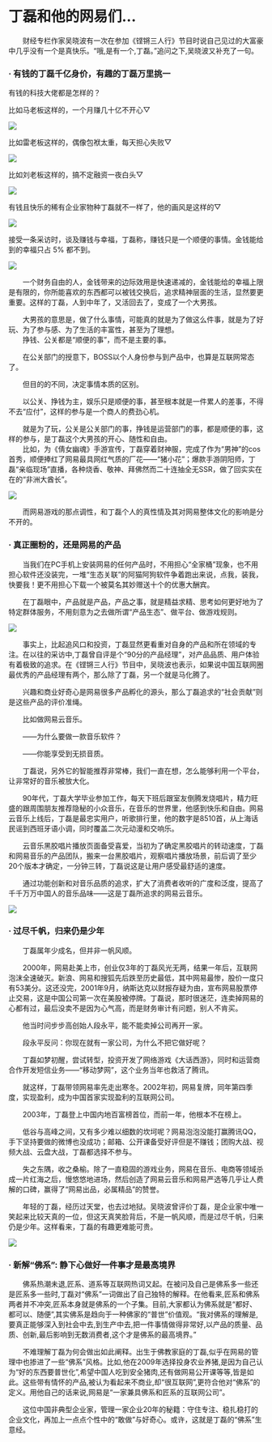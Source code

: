 # **丁磊和他的网易们...**
&emsp;&emsp;财经专栏作家吴晓波有一次在参加《铿锵三人行》节目时说自己见过的大富豪中几乎没有一个是真快乐。“哦,是有一个,丁磊。”追问之下,吴晓波又补充了一句。

### **· 有钱的丁磊千亿身价，有趣的丁磊万里挑一** 

有钱的科技大佬都是怎样的？ 

比如马老板这样的，一个月赚几十亿不开心▽  

![](images/25.jpg) 

比如雷老板这样的，偶像包袱太重，每天担心失败▽  

![](images/26.jpg) 

比如刘老板这样的，搞不定融资一夜白头▽ 

![](images/28.jpg)  

有钱且快乐的稀有企业家物种丁磊就不一样了，他的画风是这样的▽ 

![](images/22.jpg)  

接受一条采访时，谈及赚钱与幸福，丁磊称，赚钱只是一个顺便的事情。金钱能给到的幸福只占 5% 都不到。

![](images/23.jpg)   

&emsp;&emsp;一个财务自由的人，金钱带来的边际效用是快速递减的，金钱能给的幸福上限是有限的，你所能喜欢的东西都可以被钱交换后，追求精神层面的生活，显然要更重要。这样的丁磊，人到中年了，又活回去了，变成了一个大男孩。 

&emsp;&emsp;大男孩的意思是，做了什么事情，可能真的就是为了做这么件事，就是为了好玩、为了参与感、为了生活的丰富性，甚至为了理想。  
&emsp;&emsp;挣钱、公关都是“顺便的事”，而不是主要的事。 

&emsp;&emsp;在公关部门的授意下，BOSS以个人身份参与到产品中，也算是互联网常态了。 

&emsp;&emsp;但目的的不同，决定事情本质的区别。 

&emsp;&emsp;以公关、挣钱为主，娱乐只是顺便的事，甚至根本就是一件累人的差事，不得不去“应付”，这样的参与是一个商人的费劲心机。    

&emsp;&emsp;就是为了玩，公关是公关部门的事，挣钱是运营部门的事，都是顺便的事，这样的参与，是丁磊这个大男孩的开心、随性和自由。    
&emsp;&emsp;比如，为《倩女幽魂》手游宣传，丁磊穿着财神服，完成了作为“男神”的cos首秀，顺便捧红了网易最具网红气质的厂花——“猪小花”；爆款手游阴阳师，丁磊“亲临现场”直播，各种烧香、敬神、拜佛然而二十连抽全无SSR，做了回实实在在的“非洲大酋长”。 

![](images/24.jpg)  

&emsp;&emsp;而网易游戏的那点调性，和丁磊个人的真性情及其对网易整体文化的影响是分不开的。  

### **· 真正圈粉的，还是网易的产品**
&emsp;&emsp;当我们在PC手机上安装网易的任何产品时，不用担心“全家桶”现象，也不用担心软件还没装完，一堆“生态关联”的阿猫阿狗软件争着跑出来说，点我，装我，快要我！更不用担心下载一个被莫名其妙赠送十个的优惠大酬宾。 

&emsp;&emsp;在丁磊眼中，产品就是产品，产品之事，就是精益求精、思考如何更好地为了特定群体服务，不用刻意为之去做所谓“产品生态”、做平台、做游戏规则。  

![](images/21.jpg)  

&emsp;&emsp;事实上，比起追风口和投资，丁磊显然更看重对自身的产品和所在领域的专注。在以往的采访中,丁磊曾自评是个“90分的产品经理”，对产品品质、用户体验有着极致的追求。在《铿锵三人行》节目中，吴晓波也表示，如果说中国互联网圈最优秀的产品经理有两个，那么除了丁磊，另一个就是马化腾了。  

&emsp;&emsp;兴趣和商业好奇心是网易很多产品孵化的源头，那么丁磊追求的“社会贡献”则是这些产品的评价准绳。  

&emsp;&emsp;比如做网易云音乐。  

&emsp;&emsp;——为什么要做一款音乐软件？  

&emsp;&emsp;——你能享受到无损音质。  

&emsp;&emsp;丁磊说，另外它的智能推荐非常棒，我们一直在想，怎么能够利用一个平台，让非常好的音乐被放大化。 

&emsp;&emsp;90年代，丁磊大学毕业参加工作，每天下班后跟室友倒腾发烧唱片，精力旺盛的跟周围朋友推荐隐秘的小众音乐，在音乐的世界里，他感到快乐和自由。网易云音乐上线后，丁磊是最忠实用户，听歌排行里，他的数字是8510首，从上海话民谣到西班牙语小调，同时覆盖二次元动漫和交响乐。  

&emsp;&emsp;云音乐黑胶唱片播放页面备受喜爱，当初为了确定黑胶唱片的转动速度，丁磊和网易音乐的产品团队，搬来一台黑胶唱片，观察唱片播放场景，前后调了至少20个版本才确定，一分钟三转，丁磊说这是让用户感受最舒适的速度。  

&emsp;&emsp;通过功能创新和对音乐品质的追求，扩大了消费者收听的广度和泛度，提高了千千万万中国人的音乐品味——这是丁磊所追求的网易云音乐。  

![](images/555.jpg)

### **· 过尽千帆，归来仍是少年**
&emsp;&emsp;丁磊属年少成名，但并非一帆风顺。

&emsp;&emsp;2000年，网易赴美上市，创业仅3年的丁磊风光无两，结果一年后，互联网泡沫全速破灭。新浪、网易和搜狐先后跌至历史最低，其中网易最惨，股价一度只有53美分。这还没完，2001年9月，纳斯达克以财报存疑为由，宣布网易股票停止交易，这是中国公司第一次在美股被停牌。丁磊说，那时很迷茫，连卖掉网易的心都有过，最后没卖不是因为心气高，而是财务审计有问题，别人不肯买。 

&emsp;&emsp;他当时问步步高创始人段永平，能不能卖掉公司再开一家。

&emsp;&emsp;段永平反问：你现在就有一家公司，为什么不把它做好呢？

&emsp;&emsp;丁磊如梦初醒，尝试转型，投资开发了网络游戏《大话西游》，同时和运营商合作开发短信业务——“移动梦网”，这个业务当年也救活了腾讯。  

&emsp;&emsp;就这样，丁磊带领网易率先走出寒冬。2002年初，网易复牌，同年第四季度，实现盈利，成为中国首家实现盈利的互联网公司。  

&emsp;&emsp;2003年，丁磊登上中国内地百富榜首位，而前一年，他根本不在榜上。  

&emsp;&emsp;低谷与高峰之间，又有多少难以细数的坎坷呢？网易泡泡没能打赢腾讯QQ，手下坚持要做的微博也没成功；邮箱、公开课备受好评但是不赚钱；团购大战、视频大战、云盘大战，丁磊都选择不参与。  

&emsp;&emsp;失之东隅，收之桑榆。除了一直稳固的游戏业务，网易在音乐、电商等领域杀成一片红海之后，慢悠悠地进场，然后创造了网易云音乐和网易严选等几乎让人费解的口碑，赢得了“网易出品，必属精品”的赞誉。  

&emsp;&emsp;年轻的丁磊，经历过天堂，也去过地狱。吴晓波曾评价丁磊，是企业家中唯一笑起来比较天真的一位，但这天真笑脸背后，不是一帆风顺，而是过尽千帆，归来仍是少年。这样看来，丁磊的有趣更难能可贵。   

![](images/31.jpg)

### **· 新解“佛系”: 静下心做好一件事才是最高境界**
&emsp;&emsp;佛系热潮未退,匠系、道系等互联网热词又起。在被问及自己是佛系多一些还是匠系多一些时,丁磊对“佛系”一词做出了自己独特的解释。在他看来,匠系和佛系两者并不冲突,匠系本身就是佛系的一个子集。目前,大家都认为佛系就是“都好、都可以、随便”,其实佛系是趋向于一种佛家的“普世”价值观。“我对佛系的理解是,要真正能够深入到社会中去,到生产中去,把一件事情做得非常好,以产品的质量、品质、创新,最后影响到无数消费者,这个才是佛系的最高境界。”  

&emsp;&emsp;不难理解丁磊为何会做出如此阐释。出生于佛教家庭的丁磊,似乎在网易的管理中也掺进了一些“佛系”风格。比如,他在2009年选择投身农业养猪,是因为自己认为“好的东西要普世化”,希望中国人吃到安全猪肉,还有做网易公开课等等,皆是如此。这些带有情怀的产品,被认为看起来不商业,却“很互联网”,更符合他对“佛系”的定义。用他自己的话来说,网易是“一家兼具佛系和匠系的互联网公司”。 

&emsp;&emsp;这位中国非典型企业家，管理一家企业20年的秘籍：守住专注、稳扎稳打的企业文化，再加上一点点个性中的“敢做”与好奇心。或许，这就是丁磊的“佛系”生意经。 
